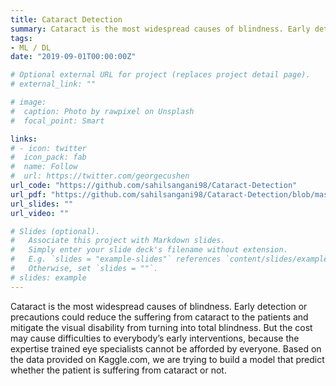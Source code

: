 ```yaml
---
title: Cataract Detection
summary: Cataract is the most widespread causes of blindness. Early detection or precautions could reduce the suffering from cataract to the patients and mitigate the visual disability from turning into total blindness. But the cost may cause difficulties to everybody’s early interventions, because the expertise trained eye specialists cannot be afforded by everyone. Based on the data provided on Kaggle.com, we are trying to build a model that predict whether the patient is suffering from cataract or not.
tags:
- ML / DL
date: "2019-09-01T00:00:00Z"

# Optional external URL for project (replaces project detail page).
# external_link: ""

# image:
#  caption: Photo by rawpixel on Unsplash
#  focal_point: Smart

links:
# - icon: twitter
#  icon_pack: fab
#  name: Follow
#  url: https://twitter.com/georgecushen
url_code: "https://github.com/sahilsangani98/Cataract-Detection"
url_pdf: "https://github.com/sahilsangani98/Cataract-Detection/blob/master/Cataract%20Classification.pdf"
url_slides: ""
url_video: ""

# Slides (optional).
#   Associate this project with Markdown slides.
#   Simply enter your slide deck's filename without extension.
#   E.g. `slides = "example-slides"` references `content/slides/example-slides.md`.
#   Otherwise, set `slides = ""`.
# slides: example
---
```

Cataract is the most widespread causes of blindness. Early detection or precautions could reduce the suffering from cataract to the patients and mitigate the visual disability from turning into total blindness. But the cost may cause difficulties to everybody’s early interventions, because the expertise trained eye specialists cannot be afforded by everyone. Based on the data provided on Kaggle.com, we are trying to build a model that predict whether the patient is suffering from cataract or not.
